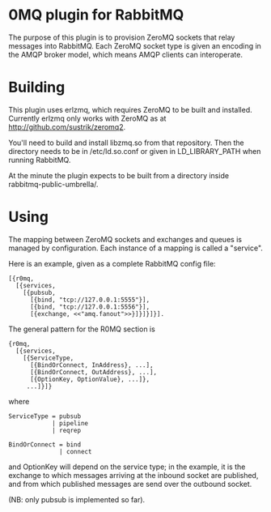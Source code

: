 # 0MQ plugin for RabbitMQ

The purpose of this plugin is to provision ZeroMQ sockets that relay
messages into RabbitMQ. Each ZeroMQ socket type is given an encoding
in the AMQP broker model, which means AMQP clients can interoperate.

# Building

This plugin uses erlzmq, which requires ZeroMQ to be built and
installed.  Currently erlzmq only works with ZeroMQ as
at http://github.com/sustrik/zeromq2.

You'll need to build and install libzmq.so from that repository. Then
the directory needs to be in /etc/ld.so.conf or given in
LD_LIBRARY_PATH when running RabbitMQ.

At the minute the plugin expects to be built from a directory inside
rabbitmq-public-umbrella/.

# Using

The mapping between ZeroMQ sockets and exchanges and queues is managed
by configuration. Each instance of a mapping is called a "service".

Here is an example, given as a complete RabbitMQ config file:

    [{r0mq,
      [{services,
        [{pubsub,
          [{bind, "tcp://127.0.0.1:5555"}],
          [{bind, "tcp://127.0.0.1:5556"}],
          [{exchange, <<"amq.fanout">>}]}]}]}].

The general pattern for the R0MQ section is

    {r0mq,
      [{services,
        [{ServiceType,
          [{BindOrConnect, InAddress}, ...],
          [{BindOrConnect, OutAddress}, ...],
          [{OptionKey, OptionValue}, ...]},
         ...]}]}

where

    ServiceType = pubsub
                | pipeline
                | reqrep

    BindOrConnect = bind
                  | connect

and OptionKey will depend on the service type; in the example, it is
the exchange to which messages arriving at the inbound socket are
published, and from which published messages are send over the
outbound socket.

(NB: only pubsub is implemented so far).
